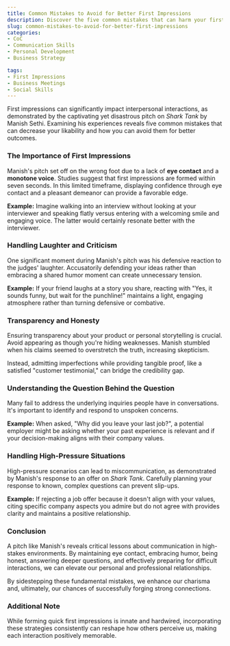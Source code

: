 ```yaml
---
title: Common Mistakes to Avoid for Better First Impressions
description: Discover the five common mistakes that can harm your first impressions and find strategies to improve your interactions in business, social settings, and beyond.
slug: common-mistakes-to-avoid-for-better-first-impressions
categories:
- CoC
- Communication Skills
- Personal Development
- Business Strategy

tags:
- First Impressions
- Business Meetings
- Social Skills
---
```


First impressions can significantly impact interpersonal interactions, as demonstrated by the captivating yet disastrous pitch on *Shark Tank* by Manish Sethi. Examining his experiences reveals five common mistakes that can decrease your likability and how you can avoid them for better outcomes.

### The Importance of First Impressions

Manish's pitch set off on the wrong foot due to a lack of **eye contact** and a **monotone voice**. Studies suggest that first impressions are formed within seven seconds. In this limited timeframe, displaying confidence through eye contact and a pleasant demeanor can provide a favorable edge.

**Example:** Imagine walking into an interview without looking at your interviewer and speaking flatly versus entering with a welcoming smile and engaging voice. The latter would certainly resonate better with the interviewer.

### Handling Laughter and Criticism

One significant moment during Manish's pitch was his defensive reaction to the judges' laughter. Accusatorily defending your ideas rather than embracing a shared humor moment can create unnecessary tension.

**Example:** If your friend laughs at a story you share, reacting with "Yes, it sounds funny, but wait for the punchline!" maintains a light, engaging atmosphere rather than turning defensive or combative.

### Transparency and Honesty

Ensuring transparency about your product or personal storytelling is crucial. Avoid appearing as though you're hiding weaknesses. Manish stumbled when his claims seemed to overstretch the truth, increasing skepticism.

Instead, admitting imperfections while providing tangible proof, like a satisfied "customer testimonial," can bridge the credibility gap.

### Understanding the Question Behind the Question

Many fail to address the underlying inquiries people have in conversations. It's important to identify and respond to unspoken concerns.

**Example:** When asked, "Why did you leave your last job?", a potential employer might be asking whether your past experience is relevant and if your decision-making aligns with their company values.

### Handling High-Pressure Situations

High-pressure scenarios can lead to miscommunication, as demonstrated by Manish's response to an offer on *Shark Tank*. Carefully planning your response to known, complex questions can prevent slip-ups.

**Example:** If rejecting a job offer because it doesn't align with your values, citing specific company aspects you admire but do not agree with provides clarity and maintains a positive relationship.

### Conclusion

A pitch like Manish's reveals critical lessons about communication in high-stakes environments. By maintaining eye contact, embracing humor, being honest, answering deeper questions, and effectively preparing for difficult interactions, we can elevate our personal and professional relationships.

By sidestepping these fundamental mistakes, we enhance our charisma and, ultimately, our chances of successfully forging strong connections.

### Additional Note

While forming quick first impressions is innate and hardwired, incorporating these strategies consistently can reshape how others perceive us, making each interaction positively memorable.
